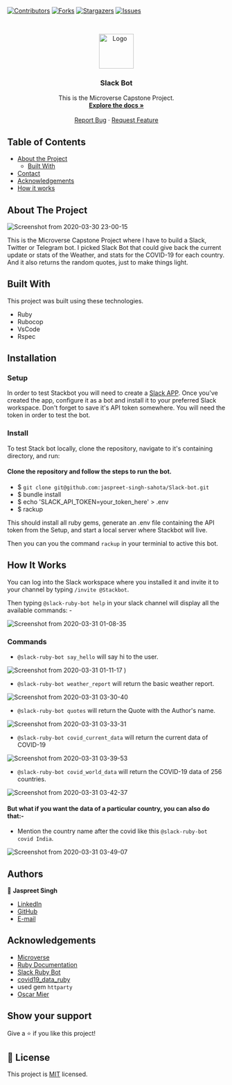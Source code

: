 <!--
*** Thanks for checking out this README Template. If you have a suggestion that would
*** make this better, please fork the repo and create a pull request or simply open
*** an issue with the tag "enhancement".
*** Thanks again! Now go create something AMAZING! :D
-->

<!-- PROJECT SHIELDS -->
<!--
*** I'm using markdown "reference style" links for readability.
*** Reference links are enclosed in brackets [ ] instead of parentheses ( ).
*** See the bottom of this document for the declaration of the reference variables
*** for contributors-url, forks-url, etc. This is an optional, concise syntax you may use.
*** https://www.markdownguide.org/basic-syntax/#reference-style-links
-->
[![Contributors][contributors-shield]][contributors-url]
[![Forks][forks-shield]][forks-url]
[![Stargazers][stars-shield]][stars-url]
[![Issues][issues-shield]][issues-url]

<!-- PROJECT LOGO -->
<br />
<p align="center">
  <a href="https://github.com/jaspreet-singh-sahota/Slack-bot">
    <img src="https://course_report_production.s3.amazonaws.com/rich/rich_files/rich_files/5726/s300/icon-white-on-murple-copy.png" alt="Logo" width="80" height="80">
  </a>

  <h3 align="center">Slack Bot</h3>

  <p align="center">
    This is the Microverse Capstone Project.
    <br />
    <a href="https://github.com/jaspreet-singh-sahota/Slack-bot"><strong>Explore the docs »</strong></a>
    <br />
    <br />
    <a href="https://github.com/jaspreet-singh-sahota/Slack-bot/issues">Report Bug</a>
    ·
    <a href="https://github.com/jaspreet-singh-sahota/Slack-bot/issues">Request Feature</a>
  </p>
</p>

<!-- TABLE OF CONTENTS -->
## Table of Contents

* [About the Project](#about-the-project)
  * [Built With](#built-with)
* [Contact](#Authors)
* [Acknowledgements](#acknowledgements)
* [How it works](#How-it-works)

<!-- ABOUT THE PROJECT -->
## About The Project

![Screenshot from 2020-03-30 23-00-15](https://user-images.githubusercontent.com/55361440/77943151-64ee5780-72da-11ea-8595-793b3497fb28.png)

This is the Microverse Capstone Project where I have to build a Slack, Twitter or Telegram bot.
I picked Slack Bot that could give back the current update or stats of the Weather, and stats for the COVID-19 for each country. And it also returns the random quotes, just to make things light.

<!-- BUILD WITH -->
## Built With
This project was built using these technologies.
* Ruby
* Rubocop
* VsCode
* Rspec

<!-- ABOUT THE PROJECT -->
## Installation

### Setup

In order to test Stackbot you will need to create a [Slack APP](https://slack.com/create#email). Once you've created the app, configure it as a bot and install it to your preferred Slack workspace. Don't forget to save it's API token somewhere. You will need the token in order to test the bot.

### Install

To test Stack bot locally, clone the repository, navigate to it's containing directory, and run:

#### Clone the repository and follow the steps to run the bot.

- $ `git clone git@github.com:jaspreet-singh-sahota/Slack-bot.git`
- $ bundle install
- $ echo 'SLACK_API_TOKEN=your_token_here' > .env
- $ rackup

This should install all ruby gems, generate an .env file containing the API token from the Setup, and start a local server where Stackbot will live.

Then you can you the command `rackup` in your terminial to active this bot.

<!-- HOW IT WORKS -->

## How It Works

You can log into the Slack workspace where you installed it and invite it to your channel by typing `/invite @Stackbot`. 

Then typing `@slack-ruby-bot help` in your slack channel will display all the available commands: -

![Screenshot from 2020-03-31 01-08-35](https://user-images.githubusercontent.com/55361440/77954409-32e5f100-72ec-11ea-8685-3e60d35f3ccb.png)


### Commands

- `@slack-ruby-bot say_hello` will say hi to the user.

![Screenshot from 2020-03-31 01-11-17](https://user-images.githubusercontent.com/55361440/77954628-8a845c80-72ec-11ea-86a1-57eaa01e1cc4.png)
)

- `@slack-ruby-bot weather_report` will return the basic weather report.

![Screenshot from 2020-03-31 03-30-40](https://user-images.githubusercontent.com/55361440/77966091-03d97a80-7300-11ea-9ad1-41b424d6646a.png)

- `@slack-ruby-bot quotes` will return the Quote with the Author's name.

![Screenshot from 2020-03-31 03-33-31](https://user-images.githubusercontent.com/55361440/77966321-692d6b80-7300-11ea-8f0c-dde09cd097cc.png)

- `@slack-ruby-bot covid_current_data` will return the current data of COVID-19

![Screenshot from 2020-03-31 03-39-53](https://user-images.githubusercontent.com/55361440/77966774-549da300-7301-11ea-94cf-0a4f7245cdf3.png)

- `@slack-ruby-bot covid_world_data` will return the COVID-19 data of 256 countries.

![Screenshot from 2020-03-31 03-42-37](https://user-images.githubusercontent.com/55361440/77966925-af36ff00-7301-11ea-83ce-f7b0d02cd3b4.png)

#### But what if you want the data of a particular country, you can also do that:-

- Mention the country name after the covid like this `@slack-ruby-bot covid India`.

![Screenshot from 2020-03-31 03-49-07](https://user-images.githubusercontent.com/55361440/77967396-a561cb80-7302-11ea-8ddc-855d15a4db85.png)

<!-- CONTACT -->
## Authors

👤 **Jaspreet Singh** 
    
- [LinkedIn](https://www.linkedin.com/in/jaspreet-singh-a28286146/)
- [GitHub](https://github.com/jaspreet-singh-sahota)
- [E-mail](jaspreetsinghjassi01@gmail.com)

<!-- ACKNOWLEDGEMENTS -->
## Acknowledgements
* [Microverse](https://www.microverse.org/)
* [Ruby Documentation](https://www.ruby-lang.org/en/documentation/)
* [Slack Ruby Bot](https://github.com/slack-ruby/slack-ruby-bot)
* [covid19_data_ruby](https://github.com/jaerodyne/covid19-data-ruby)
* used gem `httparty`
* [Oscar Mier](https://github.com/voscarmv)

## Show your support

Give a ⭐️ if you like this project!

<!-- MARKDOWN LINKS & IMAGES -->
<!-- https://www.markdownguide.org/basic-syntax/#reference-style-links -->
[contributors-shield]: https://img.shields.io/github/contributors/jaspreet-singh-sahota/Slack-bot.svg?style=flat-square
[contributors-url]: https://github.com/jaspreet-singh-sahota/Slack-bot/graphs/contributors
[forks-shield]: https://img.shields.io/github/forks/rammazzoti2000/tic-toc-toe.svg?style=flat-square
[forks-url]: https://github.com/jaspreet-singh-sahota/Slack-bot/network/members
[stars-shield]: https://img.shields.io/github/stars/rammazzoti2000/tic-toc-toe.svg?style=flat-square
[stars-url]: https://github.com/jaspreet-singh-sahota/Slack-bot/stargazers
[issues-shield]: https://img.shields.io/github/issues/rammazzoti2000/tic-toc-toe.svg?style=flat-square
[issues-url]: https://github.com/jaspreet-singh-sahota/Slack-bot/issues

## 📝 License

This project is [MIT](https://opensource.org/licenses/MIT) licensed.
